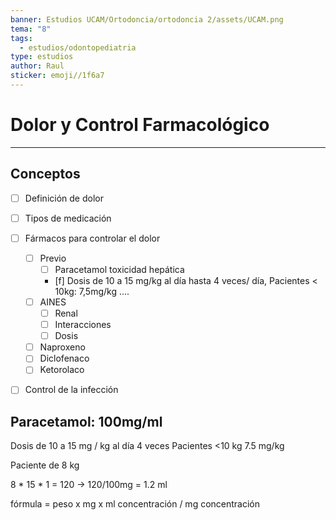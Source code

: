 ```yaml
---
banner: Estudios UCAM/Ortodoncia/ortodoncia 2/assets/UCAM.png
tema: "8"
tags:
  - estudios/odontopediatria
type: estudios
author: Raul
sticker: emoji//1f6a7
---
```

# Dolor y Control Farmacológico
___
## Conceptos
- [ ] Definición de dolor
- [ ] Tipos de medicación 
- [ ] Fármacos para controlar el dolor
	- [ ] Previo 
		- [ ] Paracetamol toxicidad hepática 
		- [f] Dosis de 10 a 15 mg/kg al día hasta 4 veces/ día, Pacientes < 10kg: 7,5mg/kg ....
	- [ ] AINES
		- [ ] Renal 
		- [ ] Interacciones 
		- [ ] Dosis 
	- [ ] Naproxeno
	- [ ] Diclofenaco
	- [ ] Ketorolaco
- [ ] Control de la infección 



## Paracetamol: 100mg/ml
Dosis de 10 a 15 mg / kg al día 4 veces
Pacientes <10 kg 7.5 mg/kg

Paciente de 8 kg

8 * 15 * 1 = 120 -> 120/100mg = 1.2 ml

fórmula = peso x mg x ml concentración / mg concentración


